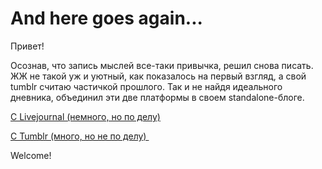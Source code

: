 # And here goes again...

Привет!

Осознав, что запись мыслей все-таки привычка, решил снова писать. ЖЖ не такой уж и уютный, как показалось на первый взгляд, а cвой tumblr считаю частичкой прошлого. Так и не найдя идеального дневника, объединил эти две платформы в своем standalone-блоге.

[C Livejournal (немного, но по делу)](https://blog.alexeyev.me/category/lj-posts/)

[С Tumblr (много, но не по делу) ](https://blog.alexeyev.me/category/old-tumblr/)

Welcome!